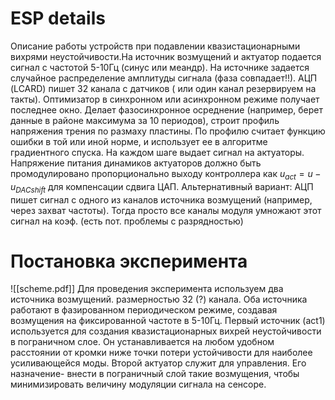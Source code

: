 

# ESP details
Описание работы устройств при подавлении квазистационарными вихрями неустойчивости.На источник возмущений и актуатор подается сигнал с частотой 5-10Гц (синус или меандр).  На источнике задается случайное распределение амплитуды сигнала (фаза совпадает!!). АЦП (LCARD) пишет 32 канала с датчиков ( или один канал резервируем на такты). Оптимизатор в синхронном или асинхронном режиме получает последнее окно. Делает фазосинхронное осреднение (например, берет данные в районе максимума за 10 периодов), строит профиль напряжения трения по размаху пластины. По профилю считает функцию ошибки  в той или иной норме, и использует ее в алгоритме градиентного спуска. На каждом шаге выдает сигнал на актуаторы. Напряжение питания динамиков актуаторов должно быть промодулировано пропорционально выходу контроллера как $u_{act}=u-u_{DACshift}$ для компенсации сдвига ЦАП. 
 Альтернативный вариант:  АЦП пишет сигнал с одного из каналов источника возмущений (например, через захват частоты). Тогда просто все каналы модуля умножают этот сигнал на коэф. (есть пот. проблемы с разрядностью)

# **Постановка эксперимента** 
 ![[scheme.pdf]]
 Для проведения эксперимента используем два источника возмущений. размерностью 32 (?) канала. Оба источника работают в фазированном периодическом режиме, создавая возмущения на фиксированной частоте в 5-10Гц.
 Первый источник (act1) используется для создания квазистационарных вихрей неустойчивости в пограничном слое. Он устанавливается на любом удобном расстоянии от кромки ниже точки потери устойчивости для наиболее усиливающейся моды. 
 Второй актуатор служит для управления. Его назначение- внести в пограничный слой такие возмущения, чтобы минимизировать величину модуляции сигнала на сенсоре.  